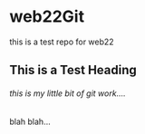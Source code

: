 # web22Git
this is a test repo for web22

## This is a Test Heading 

###### this is my little bit of git work....


blah blah...

